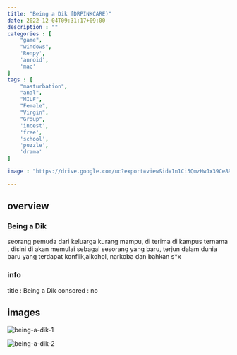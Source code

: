 ```yaml
---
title: "Being a Dik [DRPINKCARE)"
date: 2022-12-04T09:31:17+09:00
description : ""
categories : [
    "game",
    "windows",
    'Renpy',
    'anroid',
    'mac'
]
tags : [
    "masturbation",
    "anal",
    "MILF",
    "Female",
    "Virgin",
    "Group",
    'incest',
    'free',
    'school',
    'puzzle',
    'drama'
]

image : "https://drive.google.com/uc?export=view&id=1n1Ci5QmzHwJx39Ce89VivgxUtsJgAvDU"

---
```


## overview

### Being a Dik

seorang pemuda dari keluarga kurang mampu, di terima di kampus ternama ,
disini di akan memulai sebagai sesorang yang baru, terjun dalam dunia
baru yang terdapat konflik,alkohol, narkoba dan bahkan s*x

### info

title : Being a Dik
consored : no

## images 
![being-a-dik-1](https://drive.google.com/uc?export=view&id=1cvECqF908hNwiMgmrOYuoqzBg8-HGuaK)

![being-a-dik-2](https://drive.google.com/uc?export=view&id=1pk0n-dPzZFibRPWPQfKHEOShTJgPgbJA)

